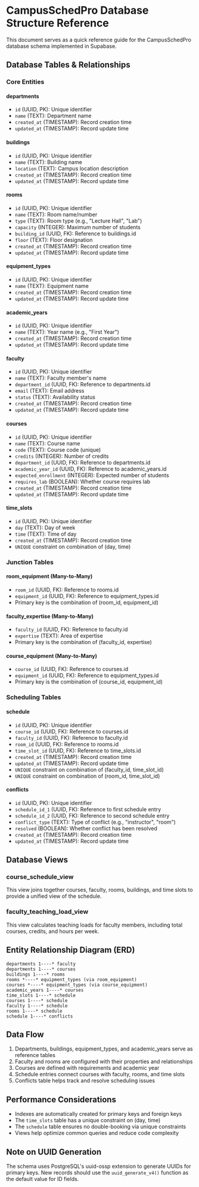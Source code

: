 # CampusSchedPro Database Structure Reference

This document serves as a quick reference guide for the CampusSchedPro database schema implemented in Supabase.

## Database Tables & Relationships

### Core Entities

#### departments
- `id` (UUID, PK): Unique identifier
- `name` (TEXT): Department name
- `created_at` (TIMESTAMP): Record creation time
- `updated_at` (TIMESTAMP): Record update time

#### buildings
- `id` (UUID, PK): Unique identifier
- `name` (TEXT): Building name
- `location` (TEXT): Campus location description
- `created_at` (TIMESTAMP): Record creation time
- `updated_at` (TIMESTAMP): Record update time

#### rooms
- `id` (UUID, PK): Unique identifier
- `name` (TEXT): Room name/number
- `type` (TEXT): Room type (e.g., "Lecture Hall", "Lab")
- `capacity` (INTEGER): Maximum number of students
- `building_id` (UUID, FK): Reference to buildings.id
- `floor` (TEXT): Floor designation
- `created_at` (TIMESTAMP): Record creation time
- `updated_at` (TIMESTAMP): Record update time

#### equipment_types
- `id` (UUID, PK): Unique identifier
- `name` (TEXT): Equipment name
- `created_at` (TIMESTAMP): Record creation time
- `updated_at` (TIMESTAMP): Record update time

#### academic_years
- `id` (UUID, PK): Unique identifier
- `name` (TEXT): Year name (e.g., "First Year")
- `created_at` (TIMESTAMP): Record creation time
- `updated_at` (TIMESTAMP): Record update time

#### faculty
- `id` (UUID, PK): Unique identifier
- `name` (TEXT): Faculty member's name
- `department_id` (UUID, FK): Reference to departments.id
- `email` (TEXT): Email address
- `status` (TEXT): Availability status
- `created_at` (TIMESTAMP): Record creation time
- `updated_at` (TIMESTAMP): Record update time

#### courses
- `id` (UUID, PK): Unique identifier
- `name` (TEXT): Course name
- `code` (TEXT): Course code (unique)
- `credits` (INTEGER): Number of credits
- `department_id` (UUID, FK): Reference to departments.id
- `academic_year_id` (UUID, FK): Reference to academic_years.id
- `expected_enrollment` (INTEGER): Expected number of students
- `requires_lab` (BOOLEAN): Whether course requires lab
- `created_at` (TIMESTAMP): Record creation time
- `updated_at` (TIMESTAMP): Record update time

#### time_slots
- `id` (UUID, PK): Unique identifier
- `day` (TEXT): Day of week
- `time` (TEXT): Time of day
- `created_at` (TIMESTAMP): Record creation time
- `UNIQUE` constraint on combination of (day, time)

### Junction Tables

#### room_equipment (Many-to-Many)
- `room_id` (UUID, FK): Reference to rooms.id
- `equipment_id` (UUID, FK): Reference to equipment_types.id
- Primary key is the combination of (room_id, equipment_id)

#### faculty_expertise (Many-to-Many)
- `faculty_id` (UUID, FK): Reference to faculty.id
- `expertise` (TEXT): Area of expertise
- Primary key is the combination of (faculty_id, expertise)

#### course_equipment (Many-to-Many)
- `course_id` (UUID, FK): Reference to courses.id
- `equipment_id` (UUID, FK): Reference to equipment_types.id
- Primary key is the combination of (course_id, equipment_id)

### Scheduling Tables

#### schedule
- `id` (UUID, PK): Unique identifier
- `course_id` (UUID, FK): Reference to courses.id
- `faculty_id` (UUID, FK): Reference to faculty.id
- `room_id` (UUID, FK): Reference to rooms.id
- `time_slot_id` (UUID, FK): Reference to time_slots.id
- `created_at` (TIMESTAMP): Record creation time
- `updated_at` (TIMESTAMP): Record update time
- `UNIQUE` constraint on combination of (faculty_id, time_slot_id)
- `UNIQUE` constraint on combination of (room_id, time_slot_id)

#### conflicts
- `id` (UUID, PK): Unique identifier
- `schedule_id_1` (UUID, FK): Reference to first schedule entry
- `schedule_id_2` (UUID, FK): Reference to second schedule entry
- `conflict_type` (TEXT): Type of conflict (e.g., "instructor", "room")
- `resolved` (BOOLEAN): Whether conflict has been resolved
- `created_at` (TIMESTAMP): Record creation time
- `updated_at` (TIMESTAMP): Record update time

## Database Views

### course_schedule_view
This view joins together courses, faculty, rooms, buildings, and time slots to provide a unified view of the schedule.

### faculty_teaching_load_view
This view calculates teaching loads for faculty members, including total courses, credits, and hours per week.

## Entity Relationship Diagram (ERD)

```
departments 1----* faculty
departments 1----* courses
buildings 1----* rooms
rooms *----* equipment_types (via room_equipment)
courses *----* equipment_types (via course_equipment)
academic_years 1----* courses
time_slots 1----* schedule
courses 1----* schedule
faculty 1----* schedule
rooms 1----* schedule
schedule 1----* conflicts
```

## Data Flow

1. Departments, buildings, equipment_types, and academic_years serve as reference tables
2. Faculty and rooms are configured with their properties and relationships
3. Courses are defined with requirements and academic year
4. Schedule entries connect courses with faculty, rooms, and time slots
5. Conflicts table helps track and resolve scheduling issues

## Performance Considerations

- Indexes are automatically created for primary keys and foreign keys
- The `time_slots` table has a unique constraint on (day, time)
- The `schedule` table ensures no double-booking via unique constraints
- Views help optimize common queries and reduce code complexity

## Note on UUID Generation

The schema uses PostgreSQL's uuid-ossp extension to generate UUIDs for primary keys. New records should use the `uuid_generate_v4()` function as the default value for ID fields.
